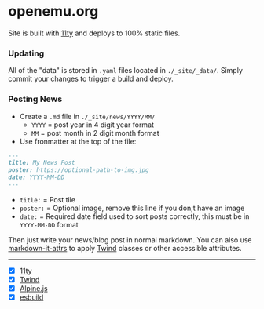 # openemu.org

Site is built with [11ty](https://11ty.dev) and deploys to 100% static files.
### Updating

All of the "data" is stored in `.yaml` files located in `./_site/_data/`. Simply commit your changes to trigger a build and deploy.
### Posting News

- Create a `.md` file in `./_site/news/YYYY/MM/`
  - `YYYY` = post year in 4 digit year format
  - `MM` = post month in 2 digit month format
- Use fronmatter at the top of the file:
```md
---
title: My News Post
poster: https://optional-path-to-img.jpg
date: YYYY-MM-DD
---
```
- `title:` = Post tile 
- `poster:` = Optional image, remove this line if you don;t have an image
- `date:` = Required date field used to sort posts correctly, this must be in `YYYY-MM-DD` format

Then just write your news/blog post in normal markdown. You can also use [markdown-it-attrs](https://github.com/arve0/markdown-it-attrs) to apply [Twind](https://twind.style) classes or other accessible attributes.

---

- [x] [11ty](https://11ty.dev)
- [x] [Twind](https://twind.style)
- [x] [Alpine.js](https://alpinejs.dev)
- [x] [esbuild](https://esbuild.github.io)